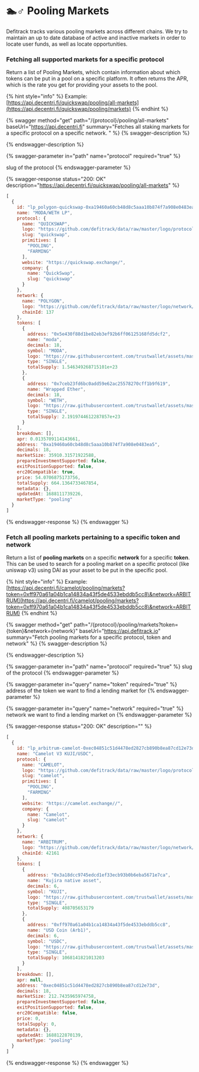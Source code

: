 # 🏊♂ Pooling Markets

Defitrack tracks various pooling markets across different chains. We try to maintain an up to date database of active and inactive markets in order to locate user funds, as well as locate opportunities.

### Fetching all supported markets for a specific protocol

Return a list of Pooling Markets, which contain information about which tokens can be put in a pool on a specific platform. It often returns the APR, which is the rate you get for providing your assets to the pool.&#x20;

{% hint style="info" %}
Example: [https://api.decentri.fi/quickswap/pooling/all-markets](https://api.decentri.fi/quickswap/pooling/markets)
{% endhint %}

{% swagger method="get" path="/{protocol}/pooling/all-markets" baseUrl="https://api.decentri.fi" summary="Fetches all staking markets for a specific protocol on a specific network. " %}
{% swagger-description %}

{% endswagger-description %}

{% swagger-parameter in="path" name="protocol" required="true" %}


slug of the protocol
{% endswagger-parameter %}

{% swagger-response status="200: OK" description="https://api.decentri.fi/quickswap/pooling/all-markets" %}
```javascript
[
  {
    id: "lp_polygon-quickswap-0xa19460a60cb48d8c5aaa10b874f7a908e0483ea5",
    name: "MODA/WETH LP",
    protocol: {
      name: "QUICKSWAP",
      logo: "https://github.com/defitrack/data/raw/master/logo/protocol/quickswap.png",
      slug: "quickswap",
      primitives: [
        "POOLING",
        "FARMING"
      ],
      website: "https://quickswap.exchange/",
      company: {
        name: "QuickSwap",
        slug: "quickswap"
      }
    },
    network: {
      name: "POLYGON",
      logo: "https://github.com/defitrack/data/raw/master/logo/network/polygon.png",
      chainId: 137
    },
    tokens: [
      {
        address: "0x5e430f88d1be82eb3ef92b6ff06125168fd5dcf2",
        name: "moda",
        decimals: 18,
        symbol: "MODA",
        logo: "https://raw.githubusercontent.com/trustwallet/assets/master/blockchains/polygon/assets/0x5E430F88D1BE82EB3eF92b6fF06125168fD5DCf2/logo.png",
        type: "SINGLE",
        totalSupply: 1.546349268715101e+23
      },
      {
        address: "0x7ceb23fd6bc0add59e62ac25578270cff1b9f619",
        name: "Wrapped Ether",
        decimals: 18,
        symbol: "WETH",
        logo: "https://raw.githubusercontent.com/trustwallet/assets/master/blockchains/polygon/assets/0x7ceB23fD6bC0adD59E62ac25578270cFf1b9f619/logo.png",
        type: "SINGLE",
        totalSupply: 2.1919744612287857e+23
      }
    ],
    breakdown: [],
    apr: 0.0135709114143661,
    address: "0xa19460a60cb48d8c5aaa10b874f7a908e0483ea5",
    decimals: 18,
    marketSize: 35910.31571922588,
    prepareInvestmentSupported: false,
    exitPositionSupported: false,
    erc20Compatible: true,
    price: 54.0706875173756,
    totalSupply: 664.1364733467854,
    metadata: {},
    updatedAt: 1688111739226,
    marketType: "pooling"
  }
]
```
{% endswagger-response %}
{% endswagger %}

### Fetch all pooling markets pertaining to a specific token and network

Return a list of **pooling markets** on a specific **network** for a specific **token**. This can be used to search for a pooling market on a specific protocol (like uniswap v3) using DAI as your asset to be put in the specific pool.

{% hint style="info" %}
Example: [https://api.decentri.fi/camelot/pooling/markets?token=0xff970a61a04b1ca14834a43f5de4533ebddb5cc8\&network=ARBITRUM](https://api.decentri.fi/camelot/pooling/markets?token=0xff970a61a04b1ca14834a43f5de4533ebddb5cc8\&network=ARBITRUM)
{% endhint %}

{% swagger method="get" path="/{protocol}/pooling/markets?token={token}&network={network}" baseUrl="https://api.defitrack.io" summary="Fetch pooling markets for a specific protocol, token and network" %}
{% swagger-description %}

{% endswagger-description %}

{% swagger-parameter in="path" name="protocol" required="true" %}
slug of the protocol
{% endswagger-parameter %}

{% swagger-parameter in="query" name="token" required="true" %}
address of the token we want to find a lending market for
{% endswagger-parameter %}

{% swagger-parameter in="query" name="network" required="true" %}
network we want to find a lending market on
{% endswagger-parameter %}

{% swagger-response status="200: OK" description="" %}
```javascript
[
  {
    id: "lp_arbitrum-camelot-0xec04851c51d4478ed2827cb890b8ea87cd12e73d",
    name: "Camelot V3 KUJI/USDC",
    protocol: {
      name: "CAMELOT",
      logo: "https://github.com/defitrack/data/raw/master/logo/protocol/camelot.png",
      slug: "camelot",
      primitives: [
        "POOLING",
        "FARMING"
      ],
      website: "https://camelot.exchange//",
      company: {
        name: "Camelot",
        slug: "camelot"
      }
    },
    network: {
      name: "ARBITRUM",
      logo: "https://github.com/defitrack/data/raw/master/logo/network/arbitrum.png",
      chainId: 42161
    },
    tokens: [
      {
        address: "0x3a18dcc9745edcd1ef33ecb93b0b6eba5671e7ca",
        name: "Kujira native asset",
        decimals: 6,
        symbol: "KUJI",
        logo: "https://raw.githubusercontent.com/trustwallet/assets/master/blockchains/arbitrum/assets/0x3A18dcC9745eDcD1Ef33ecB93b0b6eBA5671e7Ca/logo.png",
        type: "SINGLE",
        totalSupply: 408705653179
      },
      {
        address: "0xff970a61a04b1ca14834a43f5de4533ebddb5cc8",
        name: "USD Coin (Arb1)",
        decimals: 6,
        symbol: "USDC",
        logo: "https://raw.githubusercontent.com/trustwallet/assets/master/blockchains/arbitrum/assets/0xFF970A61A04b1cA14834A43f5dE4533eBDDB5CC8/logo.png",
        type: "SINGLE",
        totalSupply: 1068141821013203
      }
    ],
    breakdown: [],
    apr: null,
    address: "0xec04851c51d4478ed2827cb890b8ea87cd12e73d",
    decimals: 18,
    marketSize: 212.7435965974758,
    prepareInvestmentSupported: false,
    exitPositionSupported: false,
    erc20Compatible: false,
    price: 0,
    totalSupply: 0,
    metadata: {},
    updatedAt: 1688122870139,
    marketType: "pooling"
  }
]
```
{% endswagger-response %}
{% endswagger %}

###
